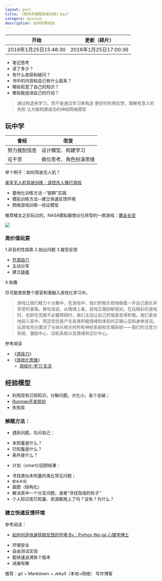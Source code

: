 ```yaml
---
layout: post
title: 《程序员编程思维训练》Day7
category: opinion
description: 如何积累经验
---
```





> 
| 开始| 更新（碎片） |
|--------|--------|
|  2016年1月25日15:48:30 |    2016年1月25日17:00:36 |

> 
+ 笔记思考
 + 读了多少？
 + 有什么收获和疑问？
 + 书中的内容和自己有什么联系？
 + 哪些拓宽了自己的知识？
 + 哪些能促进自己的行动？

> 通过构造来学习，而不是通过学习来构造
> 更好的利用反馈，理解有意义的失败
> 让大脑构建成功的神经网络模型

## 玩中学

| 曾经 | 改变 |
|--------|--------|
|    努力搜刮信息   |   设计模型、构建学习     |
|    屯干货    |   换位思考、角色扮演思维     |

举个例子：如何驾驶无人机？

[美军无人机驾驶训练：遥控杀人像打游戏](http://mil.sohu.com/20141230/n407420495.shtml)

+ 基地化训练方法--“狼群”实践
+ 模拟训练方法--建立快速反馈环境
+ 网络游戏训练--验证模型

推荐楼主之前玩过的，NASA模拟器商业化转型的一款游戏：[鹰击长空](http://www.douban.com/subject/26339582/)

![](http://upload-images.jianshu.io/upload_images/982375-d96f91a07306817f.jpg?imageMogr2/auto-orient/strip%7CimageView2/2/w/1240)

### 高价值玩耍

 1.非目的性探索
 2.指出问题
 3.接受反馈

 - [开源自己](http://book.douban.com/subject/26611892/)
 - 主动分享
 - 建立[链接](http://book.douban.com/subject/2149971/)

4.有趣

尽可能使其整个感官刺激融入游戏化学习中。

> 游戏让我们精力十分集中，在游戏中，我们积极乐观地做着一件自己擅长并享受的事情。换句话说，从情绪上看，游戏正跟抑郁相对。在玩精彩的游戏时，也即在克服不必要障碍时，我们主动让自己的情感变得积极。我们紧张地投入其中，而这恰恰是产生各类积极情绪和体验的正确心态和身体状况。玩游戏充分激活了与快乐相关的所有神经系统和生理系统——我们的注意力系统、激励中心、动机系统以及情绪和记忆中心。



参考阅读
+ 《[游戏力](http://book.douban.com/subject/6084402/)》
+ 《[游戏化思维](http://book.douban.com/subject/25862775/)》
  -  [游戏化·学习·生活](https://shawn0lee0.gitbooks.io/python-omooc2py/content/kapian.html)

## 经验模型

+ 利用现有已知知识，分解问题，大化小，各个击破；
 +  [Runmap开发规划](https://shawn0lee0.gitbooks.io/python-omooc2py/content/2nDev/runmapquickstart.html)
+ 失败库

### 解题方法：

+ 遇到问题，先问自己：
 - 未知量是什么？
 - 已知量是什么？
 - 条件是什么？

+ 计划（smart)/回顾结果：
 - 寻找类似未知量的类比常见问题；
  - `取长补短` 
 - 画图（结构化）
 - 解决其中一个分支问题，或者“寻找现成的轮子”
 - 个人知识库已知量、资源都用上了吗？没有？为什么？

### 建立快速反馈环境

参考阅读：  
 - [如何创造快速获取反馈的环境 By：Python Wp-lai 心理学博士](https://wp-lai.gitbooks.io/learn-python/content/reflection/livereload.html)

+ 环境安全
+ 自由测试实验
+ 能快速追溯各个版本
+ 进展有解

推荐：git + Markdown + Jekyll（本地+网络） 写作博客